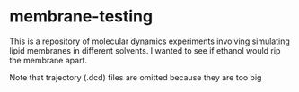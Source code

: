 # membrane-testing


This is a repository of molecular dynamics experiments involving simulating lipid membranes in different solvents. I wanted to see if ethanol would rip the membrane apart. 

Note that trajectory (.dcd) files are omitted because they are too big

